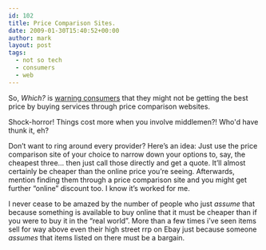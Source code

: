 ```yaml
---
id: 102
title: Price Comparison Sites.
date: 2009-01-30T15:40:52+00:00
author: mark
layout: post
tags:
  - not so tech
  - consumers
  - web
---
```

So, _Which?_ is [warning consumers](http://www.google.com/hostednews/ukpress/article/ALeqM5hrEw3xZmtzdBSaqsA8EKhJumvmZA) that they might not be getting the best price by buying services through price comparison websites.

Shock-horror! Things cost more when you involve middlemen?! Who'd have thunk it, eh?

Don&#8217;t want to ring around every provider? Here&#8217;s an idea: Just use the price comparison site of your choice to narrow down your options to, say, the cheapest three&#8230; then just call those directly and get a quote. It&#8217;ll almost certainly be cheaper than the online price you&#8217;re seeing. Afterwards, mention finding them through a price comparison site and you might get further &#8220;online&#8221; discount too. I know it&#8217;s worked for me.

I never cease to be amazed by the number of people who just _assume_ that because something is available to buy online that it must be cheaper than if you were to buy it in the &#8220;real world&#8221;. More than a few times i&#8217;ve seen items sell for way above even their high street rrp on Ebay just because someone _assumes_ that items listed on there must be a bargain.
